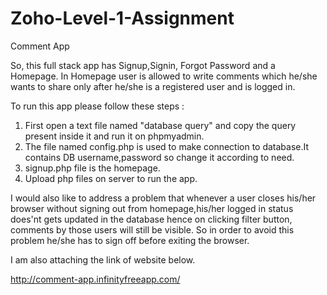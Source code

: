 
# Zoho-Level-1-Assignment

Comment App

So, this full stack app has Signup,Signin, Forgot Password and a Homepage.
In Homepage user is allowed to write comments which he/she wants to share only after he/she is a registered user and is logged in.



To run this app please follow these steps :

1. First open a text file named "database query" and copy the query present inside it and run it on phpmyadmin.
2. The file named config.php is used to make connection to database.It contains DB username,password so change it according to need.
3. signup.php file is the homepage.
4. Upload php files on server to run the app.



I would also like to address a problem that whenever a user closes his/her browser without signing out from homepage,his/her logged in status does'nt gets updated in the database hence on clicking filter button, comments by those users will still be visible. So in order to avoid this problem he/she has to sign off before exiting the browser.


I am also attaching the link of website below.


http://comment-app.infinityfreeapp.com/
